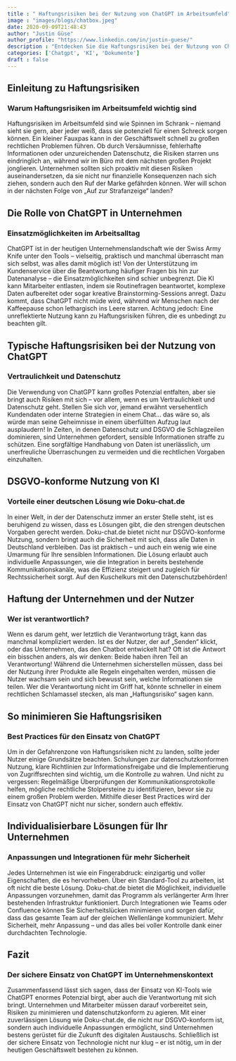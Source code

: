 ```yaml
---
title : " Haftungsrisiken bei der Nutzung von ChatGPT im Arbeitsumfeld"
image : "images/blogs/chatbox.jpeg"
date: 2020-09-09T21:48:43
author: "Justin Güse"
author_profile: "https://www.linkedin.com/in/justin-guese/"
description : "Entdecken Sie die Haftungsrisiken bei der Nutzung von ChatGPT im Arbeitsumfeld. Erfahren Sie, wie Sie rechtliche Fallstricke vermeiden und rechtssicher handeln."
categories: ['Chatgpt', 'KI', 'Dokumente']
draft : false
---
```


## Einleitung zu Haftungsrisiken

### Warum Haftungsrisiken im Arbeitsumfeld wichtig sind

Haftungsrisiken im Arbeitsumfeld sind wie Spinnen im Schrank – niemand sieht sie gern, aber jeder weiß, dass sie potenziell für einen Schreck sorgen können. Ein kleiner Fauxpas kann in der Geschäftswelt schnell zu großen rechtlichen Problemen führen. Ob durch Versäumnisse, fehlerhafte Informationen oder unzureichenden Datenschutz, die Risiken starren uns eindringlich an, während wir im Büro mit dem nächsten großen Projekt jonglieren. Unternehmen sollten sich proaktiv mit diesen Risiken auseinandersetzen, da sie nicht nur finanzielle Konsequenzen nach sich ziehen, sondern auch den Ruf der Marke gefährden können. Wer will schon in der nächsten Folge von „Auf zur Strafanzeige“ landen? 

## Die Rolle von ChatGPT in Unternehmen

### Einsatzmöglichkeiten im Arbeitsalltag

ChatGPT ist in der heutigen Unternehmenslandschaft wie der Swiss Army Knife unter den Tools – vielseitig, praktisch und manchmal überrascht man sich selbst, was alles damit möglich ist! Von der Unterstützung im Kundenservice über die Beantwortung häufiger Fragen bis hin zur Datenanalyse – die Einsatzmöglichkeiten sind schier unbegrenzt. Die KI kann Mitarbeiter entlasten, indem sie Routinefragen beantwortet, komplexe Daten aufbereitet oder sogar kreative Brainstorming-Sessions anregt. Dazu kommt, dass ChatGPT nicht müde wird, während wir Menschen nach der Kaffeepause schon lethargisch ins Leere starren. Achtung jedoch: Eine unreflektierte Nutzung kann zu Haftungsrisiken führen, die es unbedingt zu beachten gilt.

## Typische Haftungsrisiken bei der Nutzung von ChatGPT

### Vertraulichkeit und Datenschutz

Die Verwendung von ChatGPT kann großes Potenzial entfalten, aber sie bringt auch Risiken mit sich – vor allem, wenn es um Vertraulichkeit und Datenschutz geht. Stellen Sie sich vor, jemand erwähnt versehentlich Kundendaten oder interne Strategien in einem Chat... das wäre so, als würde man seine Geheimnisse in einem überfüllten Aufzug laut ausplaudern! In Zeiten, in denen Datenschutz und DSGVO die Schlagzeilen dominieren, sind Unternehmen gefordert, sensible Informationen straffe zu schützen. Eine sorgfältige Handhabung von Daten ist unerlässlich, um unerfreuliche Überraschungen zu vermeiden und die rechtlichen Vorgaben einzuhalten.

## DSGVO-konforme Nutzung von KI

### Vorteile einer deutschen Lösung wie Doku-chat.de

In einer Welt, in der der Datenschutz immer an erster Stelle steht, ist es beruhigend zu wissen, dass es Lösungen gibt, die den strengen deutschen Vorgaben gerecht werden. Doku-chat.de bietet nicht nur DSGVO-konforme Nutzung, sondern bringt auch die Sicherheit mit sich, dass alle Daten in Deutschland verbleiben. Das ist praktisch – und auch ein wenig wie eine Umarmung für Ihre sensiblen Informationen. Die Lösung erlaubt auch individuelle Anpassungen, wie die Integration in bereits bestehende Kommunikationskanäle, was die Effizienz steigert und zugleich für Rechtssicherheit sorgt. Auf den Kuschelkurs mit den Datenschutzbehörden!

## Haftung der Unternehmen und der Nutzer

### Wer ist verantwortlich?

Wenn es darum geht, wer letztlich die Verantwortung trägt, kann das manchmal kompliziert werden. Ist es der Nutzer, der auf „Senden“ klickt, oder das Unternehmen, das den Chatbot entwickelt hat? Oft ist die Antwort ein bisschen anders, als wir denken: Beide haben ihren Teil an Verantwortung! Während die Unternehmen sicherstellen müssen, dass bei der Nutzung ihrer Produkte alle Regeln eingehalten werden, müssen die Nutzer wachsam sein und sich bewusst sein, welche Informationen sie teilen. Wer die Verantwortung nicht im Griff hat, könnte schneller in einem rechtlichen Schlamassel stecken, als man „Haftungsrisiko“ sagen kann.

## So minimieren Sie Haftungsrisiken

### Best Practices für den Einsatz von ChatGPT

Um in der Gefahrenzone von Haftungsrisiken nicht zu landen, sollte jeder Nutzer einige Grundsätze beachten. Schulungen zur datenschutzkonformen Nutzung, klare Richtlinien zur Informationsfreigabe und die Implementierung von Zugriffsrechten sind wichtig, um die Kontrolle zu wahren. Und nicht zu vergessen: Regelmäßige Überprüfungen der Kommunikationsprotokolle helfen, mögliche rechtliche Stolpersteine zu identifizieren, bevor sie zu einem großen Problem werden. Mithilfe dieser Best Practices wird der Einsatz von ChatGPT nicht nur sicher, sondern auch effektiv.

## Individualisierbare Lösungen für Ihr Unternehmen

### Anpassungen und Integrationen für mehr Sicherheit

Jedes Unternehmen ist wie ein Fingerabdruck: einzigartig und voller Eigenschaften, die es hervorheben. Über ein Standard-Tool zu arbeiten, ist oft nicht die beste Lösung. Doku-chat.de bietet die Möglichkeit, individuelle Anpassungen vorzunehmen, damit das Programm als verlängerter Arm Ihrer bestehenden Infrastruktur funktioniert. Durch Integrationen wie Teams oder Confluence können Sie Sicherheitslücken minimieren und sorgen dafür, dass das gesamte Team auf der gleichen Wellenlänge kommuniziert. Mehr Sicherheit, mehr Anpassung – und das alles bei voller Kontrolle dank einer durchdachten Technologie.

## Fazit

### Der sichere Einsatz von ChatGPT im Unternehmenskontext

Zusammenfassend lässt sich sagen, dass der Einsatz von KI-Tools wie ChatGPT enormes Potenzial birgt, aber auch die Verantwortung mit sich bringt. Unternehmen und Mitarbeiter müssen darauf vorbereitet sein, Risiken zu minimieren und datenschutzkonform zu agieren. Mit einer zuverlässigen Lösung wie Doku-chat.de, die nicht nur DSGVO-konform ist, sondern auch individuelle Anpassungen ermöglicht, sind Unternehmen bestens gerüstet für die Zukunft des digitalen Austauschs. Schließlich ist der sichere Einsatz von Technologie nicht nur klug – er ist nötig, um in der heutigen Geschäftswelt bestehen zu können.